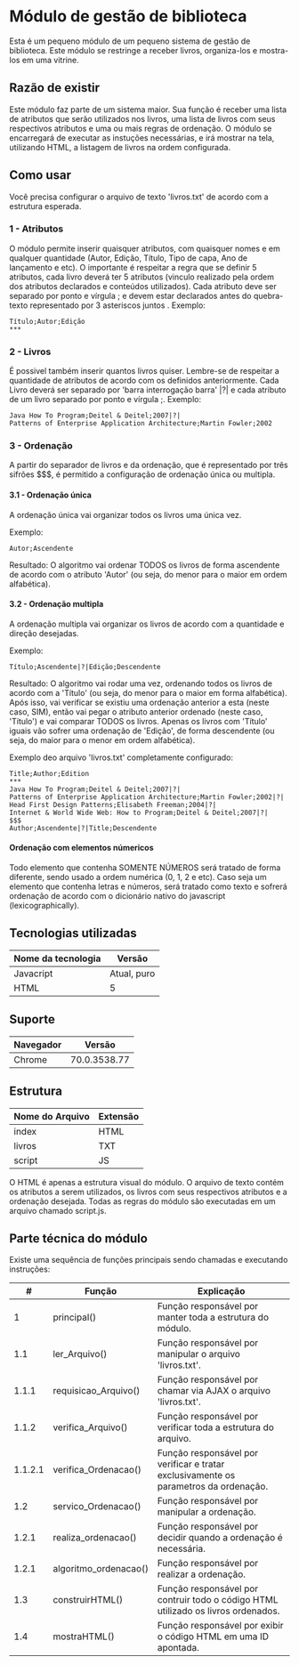# Módulo de gestão de biblioteca
Esta é um pequeno módulo de um pequeno sistema de gestão de biblioteca. Este módulo se restringe a receber livros, organiza-los e mostra-los em uma vitrine.

## Razão de existir
Este módulo faz parte de um sistema maior. Sua função é receber uma lista de atributos que serão utilizados nos livros, uma lista de livros com seus respectivos atributos e uma ou mais regras de ordenação. O módulo se encarregará de executar as instuções necessárias, e irá mostrar na tela, utilizando HTML, a listagem de livros na ordem configurada.

## Como usar
Você precisa configurar o arquivo de texto 'livros.txt' de acordo com a estrutura esperada.

### 1 - Atributos
O módulo permite inserir quaisquer atributos, com quaisquer nomes e em qualquer quantidade (Autor, Edição, Título, Tipo de capa, Ano de lançamento e etc). O importante é respeitar a regra que se definir 5 atributos, cada livro deverá ter 5 atributos (vinculo realizado pela ordem dos atributos declarados e conteúdos utilizados). Cada atributo deve ser separado por ponto e vírgula ; e devem estar declarados antes do quebra-texto representado por 3 asteriscos juntos . Exemplo:

```
Título;Autor;Edição
***
```

### 2 - Livros
É possivel também inserir quantos livros quiser. Lembre-se de respeitar a quantidade de atributos de acordo com os definidos anteriormente. Cada Livro deverá ser separado por 'barra interrogação barra' |?| e cada atributo de um livro separado por ponto e vírgula ;. Exemplo:


```
Java How To Program;Deitel & Deitel;2007|?|
Patterns of Enterprise Application Architecture;Martin Fowler;2002
```

### 3 - Ordenação
A partir do separador de livros e da ordenação, que é representado por três sifrões $$$, é permitido a configuração de ordenação única ou multipla. 

#### 3.1 - Ordenação única
A ordenação única vai organizar todos os livros uma única vez. 

Exemplo:
```
Autor;Ascendente
```
Resultado: O algoritmo vai ordenar TODOS os livros de forma ascendente de acordo com o atributo 'Autor' (ou seja, do menor para o maior em ordem alfabética).

#### 3.2 - Ordenação multipla
A ordenação multipla vai organizar os livros de acordo com a quantidade e direção desejadas.

Exemplo:
```
Título;Ascendente|?|Edição;Descendente
```
Resultado: O algoritmo vai rodar uma vez, ordenando todos os livros de acordo com a 'Título' (ou seja, do menor para o maior em forma alfabética). Após isso, vai verificar se existiu uma ordenação anterior a esta (neste caso, SIM), então vai pegar o atributo anterior ordenado (neste caso, 'Título') e vai comparar TODOS os livros. Apenas os livros com 'Título' iguais vão sofrer uma ordenação de 'Edição', de forma descendente (ou seja, do maior para o menor em ordem alfabética).


Exemplo deo arquivo 'livros.txt' completamente configurado:
```
Title;Author;Edition			                           
***   			
Java How To Program;Deitel & Deitel;2007|?|
Patterns of Enterprise Application Architecture;Martin Fowler;2002|?|
Head First Design Patterns;Elisabeth Freeman;2004|?|
Internet & World Wide Web: How to Program;Deitel & Deitel;2007|?|
$$$  
Author;Ascendente|?|Title;Descendente
```

#### Ordenação com elementos númericos
Todo elemento que contenha SOMENTE NÚMEROS será tratado de forma diferente, sendo usado a ordem numérica (0, 1, 2 e etc).
Caso seja um elemento que contenha letras e números, será tratado como texto e sofrerá ordenação de acordo com o dicionário nativo do javascript (lexicographically).

## Tecnologias utilizadas

| Nome da tecnologia | Versão                                          
| -----------------  | ----------
| Javacript  		 | Atual, puro                            
| HTML   			 | 5   

## Suporte

| Navegador 		 | Versão                                          
| -----------------  | ----------
| Chrome  		 	 | 70.0.3538.77

## Estrutura

| Nome do Arquivo   | Extensão                                          
| ----------------- | ----------
| index   			| HTML                            
| livros   			| TXT
| script   			| JS         

O HTML é apenas a estrutura visual do módulo.
O arquivo de texto contém os atributos a serem utilizados, os livros com seus respectivos atributos e a ordenação desejada.
Todas as regras do módulo são executadas em um arquivo chamado script.js.


## Parte técnica do módulo

Existe uma sequência de funções principais sendo chamadas e executando instruções:

| #   	  | Função                   	 | Explicação            
| ------- | ---------------------------- | ----------------------------------------------------------
| 1   	  | principal()    			 	 | Função responsável por manter toda a estrutura do módulo.
| 1.1  	  | ler_Arquivo()  			     | Função responsável por manipular o arquivo 'livros.txt'.
| 1.1.1	  | requisicao_Arquivo()  		 | Função responsável por chamar via AJAX o arquivo 'livros.txt'.
| 1.1.2   | verifica_Arquivo()  		 | Função responsável por verificar toda a estrutura do arquivo.
| 1.1.2.1 | verifica_Ordenacao()  		 | Função responsável por verificar e tratar exclusivamente os parametros da ordenação.
| 1.2     | servico_Ordenacao()      	 | Função responsável por manipular a ordenação.
| 1.2.1   | realiza_ordenacao()      	 | Função responsável por decidir quando a ordenação é necessária.
| 1.2.1   | algoritmo_ordenacao()      	 | Função responsável por realizar a ordenação.
| 1.3     | construirHTML()  		 	 | Função responsável por contruir todo o código HTML utilizado os livros ordenados.
| 1.4     | mostraHTML()  		  	 	 | Função responsável por exibir o código HTML em uma ID apontada.